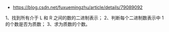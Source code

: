 + https://blog.csdn.net/fuxuemingzhu/article/details/79089092


1、找到所有介于 L 和 R 之间的数的二进制表示；
2、判断每个二进制数表示中 1 的个数是否为质数；
3、求为质数的个数。


